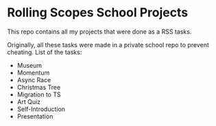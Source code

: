 # Rolling Scopes School Projects

This repo contains all my projects that were done as a RSS tasks.

Originally, all these tasks were made in a private school repo to prevent cheating.
List of the tasks:
- Museum
- Momentum
- Async Race
- Christmas Tree
- Migration to TS
- Art Quiz
- Self-Introduction
- Presentation